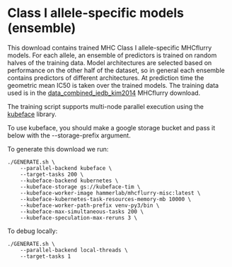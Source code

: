 # Class I allele-specific models (ensemble)

This download contains trained MHC Class I allele-specific MHCflurry models. For each allele, an ensemble of predictors is trained on random halves of the training data. Model architectures are selected based on performance on the other half of the dataset, so in general each ensemble contains predictors of different architectures. At prediction time the geometric mean IC50 is taken over the trained models. The training data used is in the [data_combined_iedb_kim2014](../data_combined_iedb_kim2014) MHCflurry download.

The training script supports multi-node parallel execution using the [kubeface](https://github.com/hammerlab/kubeface) library.

To use kubeface, you should make a google storage bucket and pass it below with the --storage-prefix argument. 

To generate this download we run:

```
./GENERATE.sh \
    --parallel-backend kubeface \
    --target-tasks 200 \
    --kubeface-backend kubernetes \
    --kubeface-storage gs://kubeface-tim \
    --kubeface-worker-image hammerlab/mhcflurry-misc:latest \
    --kubeface-kubernetes-task-resources-memory-mb 10000 \
    --kubeface-worker-path-prefix venv-py3/bin \
    --kubeface-max-simultaneous-tasks 200 \
    --kubeface-speculation-max-reruns 3 \
```

To debug locally:
```
./GENERATE.sh \
    --parallel-backend local-threads \
    --target-tasks 1
```
